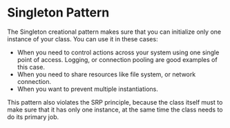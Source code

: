 # Singleton Pattern
The Singleton creational pattern makes sure that you can initialize only one instance of your class. You can use it in these cases:
* When you need to control actions across your system using one single point of access. Logging, or connection pooling are good examples of this case.
* When you need to share resources like file system, or network connection.
* When you want to prevent multiple instantiations.

This pattern also violates the SRP principle, because the class itself must to make sure that it has only one instance, at the same time the class needs to do its primary job.